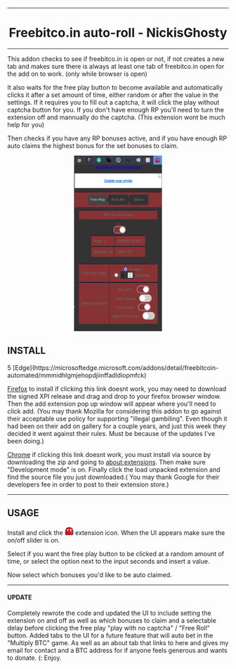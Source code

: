   <hr />
<h1 align="center"> Freebitco.in auto-roll - NickisGhosty </h1><hr />
This addon checks to see if freebitco.in is open or not, if not creates a new tab and makes sure there is always at least one tab of freebitco.in open for the add on to work.
(only while browser is open)

It also waits for the free play button to become available and automatically clicks it after a set amount of time, either random or after the value in the settings. If it requires you to fill out a captcha, it will click the play without captcha button for you. If you don't have enough RP you'll need to turn the extension off and mannually do the captcha. (This extension wont be much help for you) 

Then checks if you have any RP bonuses active, and if you have enough RP auto claims the highest bonus for the set bonuses to claim.
<p align="center">
<img src="https://github.com/nickisghosty/freebtc-autoroll/raw/master/SS.png" width="200px" height="400px" data-canonical-src="https://github.com/nickisghosty/freebtc-autoroll/raw/master/SS.png" alt="" /></p
  
<hr />
<h2>INSTALL</h2>5
[Edge](https://microsoftedge.microsoft.com/addons/detail/freebitcoin-automated/mmmidhlgmjehopdjiinffadldiopmfck) 

[Firefox](https://github.com/nickisghosty/freebtc-autoroll/releases/download/latest/freebtc-autoroll-nickisghosty.xpi) to install if clicking this link doesnt work, you may need to download the signed XPI release and drag and drop to your firefox browser window. Then the add extension pop up window will appear where you'll need to click add. (You may thank Mozilla for considering this addon to go against their acceptable use policy for supporting "illegal gambiling". Even though it had been on their add on gallery for a couple years, and just this week they decided  it went against their rules. Must be because of the updates I've been doing.)

[Chrome](https://github.com/nickisghosty/freebtc-autoroll/releases/download/latest/freebtc-autoroll-nickisghosty.crx) if clicking this link doesnt work, you must install via source by downloading the zip and going to [about:extensions](chrome://about:extensions). Then make sure "Development mode" is on. Finally click the load unpacked extension and find the source file you just downloaded.( You may thank Google for their developers fee in order to post to their extension store.)

<hr />
  <h2> USAGE </h2>
Install and click the <img src="https://raw.githubusercontent.com/nickisghosty/freebtc-autoroll/master/icons/logo.png" width="20px" height="20px" data-canonical-src="https://raw.githubusercontent.com/nickisghosty/freebtc-autoroll/master/icons/logo.png" alt="" /> extension icon. When the UI appears make sure the on/off slider is on. 

Select if you want the free play button to be clicked at a random amount of time, or select the option next to the input seconds and insert a value.

Now select which bonuses you'd like to be auto claimed.



<hr />


<h4> UPDATE</h4>
Completely rewrote the code and updated the UI to include setting the extension on and off as well as which bonuses to claim and a selectable delay before clicking the free play "play with no captcha" / "Free Roll" button. Added tabs to the UI for a future feature that will auto bet in the "Multiply BTC" game. As well as an about tab that links to here and gives my email for contact and a BTC address for if anyone feels generous and wants to donate. (: Enjoy.

